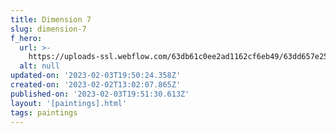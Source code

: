 ```yaml
---
title: Dimension 7
slug: dimension-7
f_hero:
  url: >-
    https://uploads-ssl.webflow.com/63db61c0ee2ad1162cf6eb49/63dd657e257ec3038bb80888_molly6.jpg
  alt: null
updated-on: '2023-02-03T19:50:24.358Z'
created-on: '2023-02-02T13:02:07.865Z'
published-on: '2023-02-03T19:51:30.613Z'
layout: '[paintings].html'
tags: paintings
---
```



